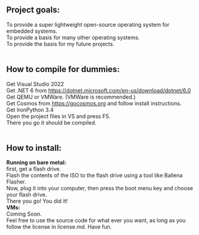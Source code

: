 ## Project goals: </br>
To provide a super lightweight open-source operating system for embedded systems. </br>
To provide a basis for many other operating systems. </br>
To provide the basis for my future projects. </br>
</br>
## How to compile for dummies: </br>
Get Visual Studio 2022 </br>
Get .NET 6 from https://dotnet.microsoft.com/en-us/download/dotnet/6.0 </br>
Get QEMU or VMWare. (VMWare is recommended.) </br>
Get Cosmos from https://gocosmos.org and follow install instructions. </br>
Get IronPython 3.4 </br>
Open the project files in VS and press F5. </br>
There you go it should be compiled. </br>
</br>
## How to install: </br>
<b>Running on bare metal:</b></br>
first, get a flash drive.</br>
Flash the contents of the ISO to the flash drive using a tool like Ballena Flasher. </br>
Now, plug it into your computer, then press the boot menu key and choose your flash drive. </br>
There you go! You did it! </b> </br>
<b>VMs:</b> </br>
Coming Soon. </br>
Feel free to use the source code for what ever you want, as long as you follow the license in license.md. Have fun.
